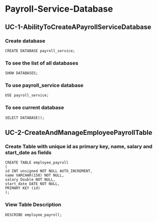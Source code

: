 # Payroll-Service-Database
## UC-1-AbilityToCreateAPayrollServiceDatabase
### Create database
```
CREATE DATABASE payroll_service;
```

### To see the list of all databases
```
SHOW DATABASES;
```

### To use payroll_service database
```
USE payroll_service;
```

### To see current database
```
SELECT DATABASE();
```

## UC-2-CreateAndManageEmployeePayrollTable
### Create Table with unique id as primary key, name, salary and start_date as fields
```
CREATE TABLE employee_payroll
(
id INT unsigned NOT NULL AUTO_INCREMENT,
name VARCHAR(150) NOT NULL,
salary Double NOT NULL,
start_date DATE NOT NULL,
PRIMARY KEY (id)
);
```

### View Table Description
```
DESCRIBE employee_payroll;
```